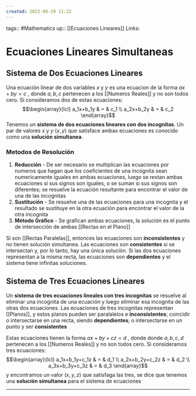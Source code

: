 ```yaml
---
created: 2022-08-29 11:22
---
```

tags:: #Mathematics 
up:: [[Ecuaciones Lineares]]
Links: 
# Ecuaciones Lineares Simultaneas
## Sistema de Dos Ecuaciones Lineares
Una ecuación linear de dos variables $x$ y $y$ es una ecuacion de la forma $ax + by = c$ , donde $a, b, c$ pertenecen a los [[Numeros Reales]] y no son todos cero. Si consideramos dos de estas ecuaciones: $$\begin{array}{lcl} a_1x+b_1y & = & c_1 \\ a_2x+b_2y & = & c_2 \end{array}$$ Tenemos un **sistema de dos ecuaciones lineares con dos incognitas**. Un par de valores $x$ y $y$ $(x, y)$ que satisface ambas ecuaciones es conocido como una **solución simultanea**.

### Metodos de Resolución
1. **Reducción** - De ser necesario se multiplican las ecuaciones por numeros que hagan que los coeficientes de una incógnita sean numericamente iguales en ambas ecuaciones, luego se restan ambas ecuaciones si sus signos son iguales, o se suman si sus signos son diferentes; se resuelve la ecuación resultante para encontrar el valor de una de las incognitas
2. **Sustitución** - Se resuelve una de las ecuaciones para una incognita y el resultado se sustituye en la otra ecuación para encontrar el valor de la otra incognita
3. **Método Gráfico** - Se grafican ambas ecuaciones, la solución es el punto de intersección de ambas [[Rectas en el Plano]]

Si son [[Rectas Paralelas]], entonces las ecuaciones son **inconsistentes** y no tienen solución simultanea. Las ecuaciones son **consistentes** si se intersectan y, por lo tanto, hay una única solución. Si las dos ecuaciones representan a la misma recta, las ecuaciones son **dependientes** y el sistema tiene infinitas soluciones.

## Sistema de Tres Ecuaciones Lineares
Un **sistema de tres ecuaciones lineales con tres incognitas** se resuelve al eliminar una incognita de una ecuación y luego eliminar esa incognita de las otras dos ecuaciones. Las ecuaciones de tres incognitas representan [[Planos]], y estos planos pueden ser paralalelos e **inconsistentes**; coincidir o intersectarse en una recta, siendo **dependientes**; o intersectarse en un punto y ser **consistentes**

Estas ecuaciones tienen la forma $ax + by + cz = d$ , donde donde $a, b, c, d$ pertenecen a los [[Numeros Reales]] y no son todos cero. Si consideramos tres ecuaciones: $$\begin{array}{lcl} a_1x+b_1y+c_1z & = & d_1 \\ a_2x+b_2y+c_2z & = & d_2 \\ a_3x+b_3y+c_3z & = & d_3 \end{array}$$
y encontramos un valor $(x, y, z)$ que satisfaga las tres, se dice que tenemos una **solución simultanea** para el sistema de ecuaciones
___
